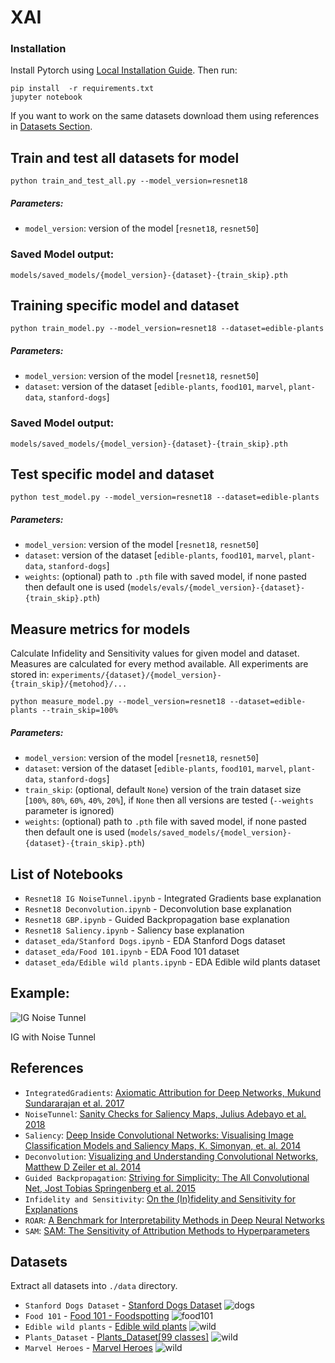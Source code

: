 # XAI

### Installation

Install Pytorch using [Local Installation Guide](https://pytorch.org/get-started/locally/). Then run:

```shell
pip install  -r requirements.txt
jupyter notebook
```

If you want to work on the same datasets download them using references in [Datasets Section](#datasets).

## Train and test all datasets for model

```shell
python train_and_test_all.py --model_version=resnet18
```

##### Parameters:
- `model_version`: version of the model [`resnet18`, `resnet50`]

### Saved Model output:
`models/saved_models/{model_version}-{dataset}-{train_skip}.pth`


## Training specific model and dataset

```shell
python train_model.py --model_version=resnet18 --dataset=edible-plants
```

##### Parameters:
- `model_version`: version of the model [`resnet18`, `resnet50`]
- `dataset`: version of the dataset [`edible-plants`, `food101`, `marvel`, `plant-data`, `stanford-dogs`]

### Saved Model output:
`models/saved_models/{model_version}-{dataset}-{train_skip}.pth`

## Test specific model and dataset

```shell
python test_model.py --model_version=resnet18 --dataset=edible-plants
```

##### Parameters:
- `model_version`: version of the model [`resnet18`, `resnet50`]
- `dataset`: version of the dataset [`edible-plants`, `food101`, `marvel`, `plant-data`, `stanford-dogs`]
- `weights`: (optional) path to `.pth` file with saved model, if none pasted then default one is used (`models/evals/{model_version}-{dataset}-{train_skip}.pth`)


## Measure metrics for models

Calculate Infidelity and Sensitivity values for given model and dataset. Measures are calculated for every method available. All experiments are stored in: `experiments/{dataset}/{model_version}-{train_skip}/{metohod}/...`

```shell
python measure_model.py --model_version=resnet18 --dataset=edible-plants --train_skip=100%
```

##### Parameters:
- `model_version`: version of the model [`resnet18`, `resnet50`]
- `dataset`: version of the dataset [`edible-plants`, `food101`, `marvel`, `plant-data`, `stanford-dogs`]
- `train_skip`: (optional, default `None`) version of the train dataset size [`100%`, `80%`, `60%`, `40%`, `20%`], if `None` then all versions are tested (`--weights` parameter is ignored)
- `weights`: (optional) path to `.pth` file with saved model, if none pasted then default one is used (`models/saved_models/{model_version}-{dataset}-{train_skip}.pth`)


## List of Notebooks

- `Resnet18 IG NoiseTunnel.ipynb` - Integrated Gradients base explanation
- `Resnet18 Deconvolution.ipynb` - Deconvolution base explanation
- `Resnet18 GBP.ipynb` - Guided Backpropagation base explanation
- `Resnet18 Saliency.ipynb` - Saliency base explanation
- `dataset_eda/Stanford Dogs.ipynb` - EDA Stanford Dogs dataset
- `dataset_eda/Food 101.ipynb` - EDA Food 101 dataset
- `dataset_eda/Edible wild plants.ipynb` - EDA Edible wild plants dataset

## Example:

![IG Noise Tunnel](./img/ig_nt_result.png)

IG with Noise Tunnel

## References

* `IntegratedGradients`: [Axiomatic Attribution for Deep Networks, Mukund Sundararajan et al. 2017](https://arxiv.org/abs/1703.01365)
* `NoiseTunnel`: [Sanity Checks for Saliency Maps, Julius Adebayo et al. 2018](https://arxiv.org/abs/1810.03292)
* `Saliency`: [Deep Inside Convolutional Networks: Visualising
Image Classification Models and Saliency Maps, K. Simonyan, et. al. 2014](https://arxiv.org/pdf/1312.6034.pdf)
* `Deconvolution`: [Visualizing and Understanding Convolutional Networks, Matthew D Zeiler et al. 2014](https://arxiv.org/pdf/1311.2901.pdf)
* `Guided Backpropagation`: [Striving for Simplicity: The All Convolutional Net, Jost Tobias Springenberg et al. 2015](https://arxiv.org/pdf/1412.6806.pdf)
* `Infidelity and Sensitivity`: [On the (In)fidelity and Sensitivity for Explanations](https://arxiv.org/abs/1901.09392)
* `ROAR`: [A Benchmark for Interpretability Methods in Deep Neural Networks](https://arxiv.org/abs/1806.10758)
* `SAM`: [SAM: The Sensitivity of Attribution Methods to Hyperparameters](https://arxiv.org/abs/2003.08754)

## Datasets

Extract all datasets into `./data` directory.

* `Stanford Dogs Dataset` - [Stanford Dogs Dataset](https://www.kaggle.com/jessicali9530/stanford-dogs-dataset)
![dogs](./img/dogs.png)
* `Food 101` - [Food 101 - Foodspotting](https://www.kaggle.com/kmader/food41)
![food101](./img/food101.png)
* `Edible wild plants` - [Edible wild plants](https://www.kaggle.com/gverzea/edible-wild-plants)
![wild](./img/wild-plants.png)
* `Plants_Dataset` - [Plants_Dataset[99 classes]](https://www.kaggle.com/muhammadjawad1998/plants-dataset99-classes?select=Plant_Data)
![wild](./img/plants.png)
* `Marvel Heroes` - [Marvel Heroes](https://www.kaggle.com/hchen13/marvel-heroes)
![wild](./img/marvel.png)